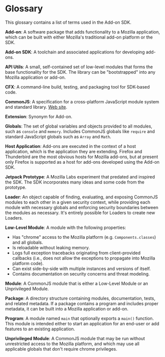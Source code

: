 <!-- This Source Code Form is subject to the terms of the Mozilla Public
   - License, v. 2.0. If a copy of the MPL was not distributed with this
   - file, You can obtain one at http://mozilla.org/MPL/2.0/. -->

# Glossary #

This glossary contains a list of terms used in the Add-on SDK.

__Add-on__: A software package that adds functionality to a Mozilla application,
which can be built with either Mozilla's traditional add-on platform or the SDK.

__Add-on SDK__: A toolchain and associated applications for developing add-ons.

__API Utils__: A small, self-contained set of low-level modules that forms
the base functionality for the SDK. The library can be "bootstrapped" into
any Mozilla application or add-on.

__CFX__: A command-line build, testing, and packaging tool for SDK-based code.

__CommonJS__: A specification for a cross-platform JavaScript module
system and standard library.  [Web site](http://commonjs.org/).

__Extension__: Synonym for Add-on.

__Globals__: The set of global variables and objects provided
to all modules, such as `console` and `memory`. Includes
CommonJS globals like `require` and standard JavaScript globals such
as `Array` and `Math`.

<span><a name="host-application">__Host Application__:</a> Add-ons are executed in
the context of a host application, which is the application they are extending.
Firefox and Thunderbird are the most obvious hosts for Mozilla add-ons, but
at present only Firefox is supported as a host for add-ons developed using the
Add-on SDK.</span>

__Jetpack Prototype__: A Mozilla Labs experiment that predated and inspired
the SDK. The SDK incorporates many ideas and some code from the prototype.

__Loader__: An object capable of finding, evaluating, and
exposing CommonJS modules to each other in a given security context,
while providing each module with necessary globals and
enforcing security boundaries between the modules as necessary. It's
entirely possible for Loaders to create new Loaders.

__Low-Level Module__: A module with the following properties:

  * Has "chrome" access to the Mozilla platform (e.g. `Components.classes`)
    and all globals.
  * Is reloadable without leaking memory.
  * Logs full exception tracebacks originating from client-provided
    callbacks (i.e., does not allow the exceptions to propagate into
    Mozilla platform code).
  * Can exist side-by-side with multiple instances and versions of
    itself.
  * Contains documentation on security concerns and threat modeling.

__Module__: A CommonJS module that is either a Low-Level Module
or an Unprivileged Module.

__Package__: A directory structure containing modules,
documentation, tests, and related metadata. If a package contains
a program and includes proper metadata, it can be built into
a Mozilla application or add-on.

__Program__: A module named `main` that optionally exports
a `main()` function.  This module is intended either to start an application for
an end-user or add features to an existing application.

__Unprivileged Module__: A CommonJS module that may be run
without unrestricted access to the Mozilla platform, and which may use
all applicable globals that don't require chrome privileges.

  [Low-Level Module Best Practices]: dev-guide/module-development/best-practices.html
